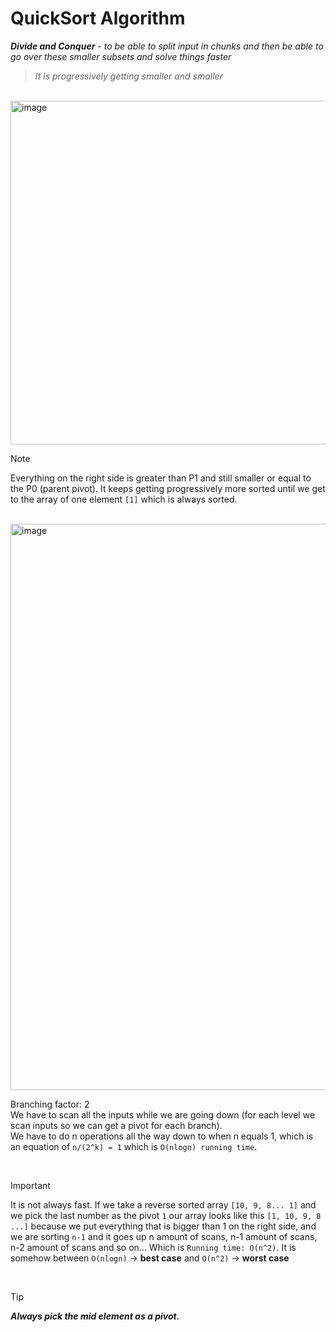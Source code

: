 # QuickSort Algorithm

***Divide and Conquer*** - *to be able to split input in chunks and then be able to go over these smaller subsets and solve things faster*

>*It is progressively getting smaller and smaller*

<br />

<img width="550" alt="image" src="https://github.com/mbrezov/The-Last-Algorithms-Course-Youll-Need-notes/assets/127137480/dea19b79-3136-4de7-958d-8cc0377ee1a4">

>[!NOTE]
>Everything on the right side is greater than P1 and still smaller or equal to the P0 (parent pivot). It keeps getting progressively more sorted until we get to the array of one element `[1]` which is always sorted.

<br />

<img width="906" alt="image" src="https://github.com/mbrezov/The-Last-Algorithms-Course-Youll-Need-notes/assets/127137480/4e08efe0-2f03-4937-aca7-a56305658451">

<br />

Branching factor: 2
<br />
We have to scan all the inputs while we are going down (for each level we scan inputs so we can get a pivot for each branch).
<br />
We have to do n operations all the way down to when n equals 1, which is an equation of `n/(2^k) = 1` which is `O(nlogn) running time`.

<br />

>[!IMPORTANT]
>It is not always fast. If we take a reverse sorted array `[10, 9, 8... 1]`  and we pick the last number as the pivot `1` our array looks like this `[1, 10, 9, 8 ...]` because we put everything that is bigger than 1 on the right side, and we are sorting `n-1` and it goes up n amount of scans, n-1 amount of scans, n-2 amount of scans and so on... Which is `Running time: O(n^2)`.
>It is somehow between `O(nlogn)` -> **best case** and `O(n^2)` -> **worst case**

<br />

>[!TIP]
>***Always pick the mid element as a pivot.***
